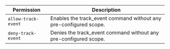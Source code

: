 | Permission | Description |
|------|-----|
|`allow-track-event`|Enables the track_event command without any pre-configured scope.|
|`deny-track-event`|Denies the track_event command without any pre-configured scope.|
